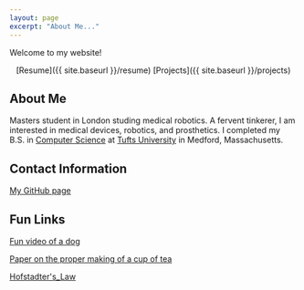 ```yaml
---
layout: page
excerpt: "About Me..."
---
```


Welcome to my website! 

<div align="center"> [Resume]({{ site.baseurl }}/resume)  [Projects]({{ site.baseurl }}/projects) </div>

## About Me
Masters student in London studing medical robotics. A fervent tinkerer, I am interested in medical devices, robotics, and prosthetics. I completed my B.S. in [Computer Science](https://engineering.tufts.edu/cs/) at [Tufts University](https://www.tufts.edu/) in Medford, Massachusetts.



## Contact Information

[My GitHub page](https://github.com/cdelor02)


## Fun Links

[Fun video of a dog](https://www.youtube.com/watch?v=vlA2XaKfh78&list=FLHM4vUhTKs3chwPfY8vw6rQ)

[Paper on the proper making of a cup of tea](http://www.gatsby.ucl.ac.uk/tea/tea_archive/attached_files/BS6008.pdf)

[Hofstadter's_Law](https://en.wikipedia.org/wiki/Hofstadter%27s_law)
